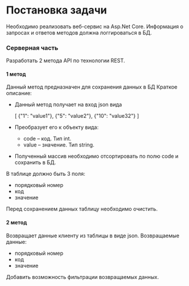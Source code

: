 # Постановка задачи
Необходимо реализовать веб-сервис на Asp.Net Core. Информация о запросах и ответов методов должна логгироваться в БД.
### Серверная часть
Разработать 2 метода API по технологии REST.
#### 1 метод
Данный метод предназначен для сохранения данных в БД
Краткое описание:
- Данный метод получает на вход json вида

  [
    {"1": "value1"},
    {"5": "value2"},
    {"10": "value32"}
  ]
- Преобразует его к объекту вида:
  - code – код. Тип int.
  - value – значение. Тип string.
- Полученный массив необходимо отсортировать по полю code и сохранить в БД.
  
В таблице должно быть 3 поля:
- порядковый номер
- код
- значение

Перед сохранением данных таблицу необходимо очистить.

#### 2 метод
Возвращает данные клиенту из таблицы в виде json.
Возвращаемые данные:
- порядковый номер
- код
- значение

Добавить возможность фильтрации возвращаемых данных.
